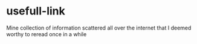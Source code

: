 # usefull-link
Mine collection of information scattered all over the internet that I deemed worthy to reread once in a while
